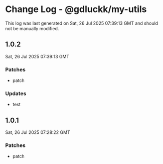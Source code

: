 # Change Log - @gdluckk/my-utils

This log was last generated on Sat, 26 Jul 2025 07:39:13 GMT and should not be manually modified.

## 1.0.2
Sat, 26 Jul 2025 07:39:13 GMT

### Patches

- patch

### Updates

- test

## 1.0.1
Sat, 26 Jul 2025 07:28:22 GMT

### Patches

- patch

